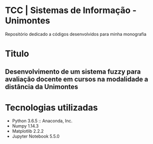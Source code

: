 # TCC | Sistemas de Informação - Unimontes
Repositório dedicado a códigos desenvolvidos para minha monografia

# Titulo

## Desenvolvimento de um sistema fuzzy para avaliação docente em cursos na modalidade a distância da Unimontes

# Tecnologias utilizadas

  - Python 3.6.5 :: Anaconda, Inc.
  - Numpy 1.14.3
  - Matplotlib 2.2.2
  - Jupyter Notebook 5.5.0
